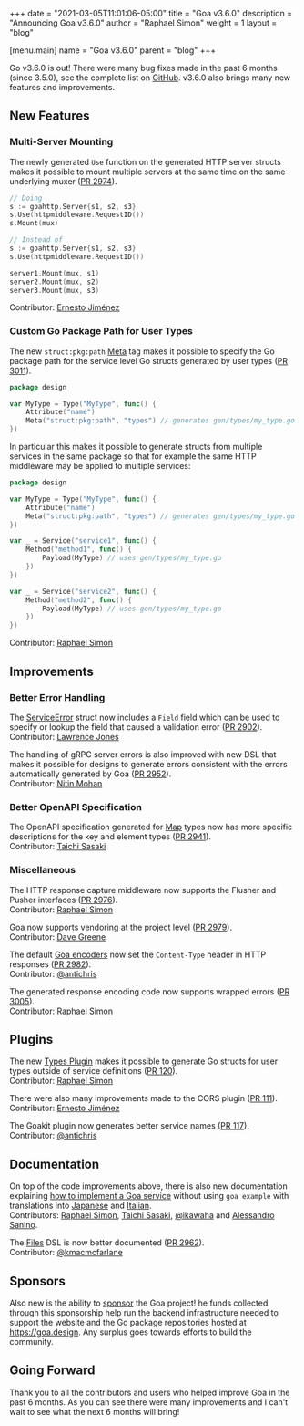 +++
date = "2021-03-05T11:01:06-05:00"
title = "Goa v3.6.0"
description = "Announcing Goa v3.6.0"
author = "Raphael Simon"
weight = 1
layout = "blog"

[menu.main]
name = "Goa v3.6.0"
parent = "blog"
+++
  
Go v3.6.0 is out! There were many bug fixes made in the past 6 months (since
3.5.0), see the complete list on
[GitHub](https://github.com/goadesign/goa/compare/v3.5.0...v3.6.0). v3.6.0 also
brings many new features and improvements.

## New Features

### Multi-Server Mounting

The newly generated `Use` function on the generated HTTP server structs makes it
possible to mount multiple servers at the same time on the same underlying
muxer ([PR 2974](https://github.com/goadesign/goa/pull/2974)). 

```go
// Doing
s := goahttp.Server{s1, s2, s3}
s.Use(httpmiddleware.RequestID())
s.Mount(mux)

// Instead of
s := goahttp.Server{s1, s2, s3}
s.Use(httpmiddleware.RequestID())

server1.Mount(mux, s1)
server2.Mount(mux, s2)
server3.Mount(mux, s3)
```

Contributor: [Ernesto Jiménez](https://github.com/ernesto-jimenez)

### Custom Go Package Path for User Types

The new `struct:pkg:path` [Meta](https://pkg.go.dev/goa.design/goa/v3@v3.6.0/dsl#Meta)
tag makes it possible to specify the Go package path for the service level Go
structs generated by user types
([PR 3011](https://github.com/goadesign/goa/pull/3011)). 

```go
package design

var MyType = Type("MyType", func() {
    Attribute("name")
    Meta("struct:pkg:path", "types") // generates gen/types/my_type.go
})
```

In particular this makes it possible to generate structs from multiple services
in the same package so that for example the same HTTP middleware may be applied
to multiple services:

```go
package design

var MyType = Type("MyType", func() {
    Attribute("name")
    Meta("struct:pkg:path", "types") // generates gen/types/my_type.go
})

var _ = Service("service1", func() {
    Method("method1", func() {
        Payload(MyType) // uses gen/types/my_type.go
    })
})

var _ = Service("service2", func() {
    Method("method2", func() {
        Payload(MyType) // uses gen/types/my_type.go
    })
})
```

Contributor: [Raphael Simon](https://github.com/raphael)

## Improvements

### Better Error Handling

The [ServiceError](https://pkg.go.dev/goa.design/goa/v3@v3.6.0/pkg#ServiceError)
struct now includes a `Field` field which can be used to specify or lookup the
field that caused a validation error
([PR 2902](https://github.com/goadesign/goa/pull/2902)).  
Contributor: [Lawrence Jones](https://github.com/lawrencejones)

The handling of gRPC server errors is also improved with new DSL that makes it
possible for designs to generate errors consistent with the errors automatically
generated by Goa ([PR 2952](https://github.com/goadesign/goa/pull/2952)).  
Contributor: [Nitin Mohan](https://github.com/nitinmohan87)

### Better OpenAPI Specification

The OpenAPI specification generated for
[Map](https://pkg.go.dev/goa.design/goa/v3@v3.6.0/dsl#MapOf) types now has more
specific descriptions for the key and element types 
([PR 2941](https://github.com/goadesign/goa/pull/2941)).  
Contributor: [Taichi Sasaki](https://github.com/tchssk)

### Miscellaneous

The HTTP response capture middleware now supports the Flusher and Pusher interfaces
([PR 2976](https://github.com/goadesign/goa/pull/2976)).  
Contributor: [Raphael Simon](https://github.com/raphael)

Goa now supports vendoring at the project level
([PR 2979](https://github.com/goadesign/goa/pull/2979)).  
Contributor: [Dave Greene](https://github.com/davepgreene)

The default
[Goa encoders](https://pkg.go.dev/goa.design/goa/v3@v3.6.0/http#ResponseEncoder)
now set the `Content-Type` header in HTTP responses
([PR 2982](https://github.com/goadesign/goa/pull/2982)).  
Contributor: [@antichris](https://github.com/antichris)

The generated response encoding code now supports wrapped errors
([PR 3005](https://github.com/goadesign/goa/pull/3005)).  
Contributor: [Raphael Simon](https://github.com/raphael)

## Plugins

The new [Types Plugin](https://github.com/goadesign/plugins/tree/v3/types) makes
it possible to generate Go structs for user types outside of service definitions
([PR 120](https://github.com/goadesign/plugins/pull/120)).  
Contributor: [Raphael Simon](https://github.com/raphael)

There were also many improvements made to the CORS plugin
([PR 111](https://github.com/goadesign/plugins/pull/111)).  
Contributor: [Ernesto Jiménez](https://github.com/ernesto-jimenez)

The Goakit plugin now generates better service names
([PR 117](https://github.com/goadesign/plugins/pull/117)).  
Contributor: [@antichris](https://github.com/antichris)

## Documentation

On top of the code improvements above, there is also new documentation
explaining
[how to implement a Goa service](https://goa.design/implement/implementing/)
without using `goa example` with translations into
[Japanese](https://goa.design/ja/implement/implementing/) and
[Italian](https://goa.design/it/implement/implementing/).  
Contributors: [Raphael Simon](https://github.com/raphael),
[Taichi Sasaki](https:/github.com/tchssk),
[@ikawaha](https://github.com/ikawaha) and
[Alessandro Sanino](https://github.com/saniales).

The [Files](https://pkg.go.dev/goa.design/goa/v3@v3.6.0/dsl#Files) DSL is now
better documented ([PR 2962](https://github.com/goadesign/goa/pull/2962)).  
Contributor: [@kmacmcfarlane](https://github.com/kmacmcfarlane)

## Sponsors

Also new is the ability to [sponsor](https://www.patreon.com/goadesign) the Goa
project! he funds collected through this sponsorship help run the backend
infrastructure needed to support the website and the Go package repositories
hosted at https://goa.design. Any surplus goes towards efforts to build the
community.

## Going Forward

Thank you to all the contributors and users who helped improve Goa in the past 6
months. As you can see there were many improvements and I can't wait to see what
the next 6 months will bring!